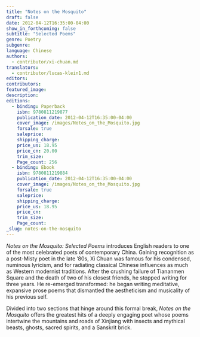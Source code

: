 ```yaml
---
title: "Notes on the Mosquito"
draft: false
date: 2012-04-12T16:35:00-04:00
show_in_forthcoming: false
subtitle: "Selected Poems"
genre: Poetry
subgenre:
language: Chinese
authors:
  - contributor/xi-chuan.md
translators:
  - contributor/lucas-klein1.md
editors:
contributors:
featured_image:
description:
editions:
  - binding: Paperback
    isbn: 9780811219877
    publication_date: 2012-04-12T16:35:00-04:00
    cover_image: /images/Notes_on_the_Mosquito.jpg
    forsale: true
    saleprice:
    shipping_charge:
    price_us: 18.95
    price_cn: 20.00
    trim_size:
    Page_count: 256
  - binding: Ebook
    isbn: 9780811219884
    publication_date: 2012-04-12T16:35:00-04:00
    cover_image: /images/Notes_on_the_Mosquito.jpg
    forsale: true
    saleprice:
    shipping_charge:
    price_us: 18.95
    price_cn:
    trim_size:
    Page_count:
_slug: notes-on-the-mosquito
---
```


_Notes on the Mosquito: Selected Poems_ introduces English readers to one of the most celebrated poets of contemporary China. Gaining recognition as a post-Misty poet in the late ’80s, Xi Chuan was famous for his condensed, numinous lyricism, and for radiating classical Chinese influences as much as Western modernist traditions. After the crushing failure of Tiananmen Square and the death of two of his closest friends, he stopped writing for three years. He re-emerged transformed: he began writing meditative, expansive prose poems that dismantled the aestheticism and musicality of his previous self.

Divided into two sections that hinge around this formal break, _Notes on the Mosquito_ offers the greatest hits of a deeply engaging poet whose poems intertwine the mountains and roads of Xinjiang with insects and mythical beasts, ghosts, sacred spirits, and a Sanskrit brick.

